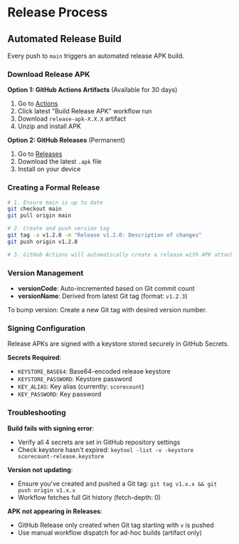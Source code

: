 # Release Process

## Automated Release Build

Every push to `main` triggers an automated release APK build.

### Download Release APK

**Option 1: GitHub Actions Artifacts** (Available for 30 days)
1. Go to [Actions](https://github.com/VictorHerreraO/Score-count/actions)
2. Click latest "Build Release APK" workflow run
3. Download `release-apk-X.X.X` artifact
4. Unzip and install APK

**Option 2: GitHub Releases** (Permanent)
1. Go to [Releases](https://github.com/VictorHerreraO/Score-count/releases)
2. Download the latest `.apk` file
3. Install on your device

### Creating a Formal Release

```bash
# 1. Ensure main is up to date
git checkout main
git pull origin main

# 2. Create and push version tag
git tag -a v1.2.0 -m "Release v1.2.0: Description of changes"
git push origin v1.2.0

# 3. GitHub Actions will automatically create a release with APK attached
```

### Version Management

- **versionCode**: Auto-incremented based on Git commit count
- **versionName**: Derived from latest Git tag (format: `v1.2.3`)

To bump version: Create a new Git tag with desired version number.

### Signing Configuration

Release APKs are signed with a keystore stored securely in GitHub Secrets.

**Secrets Required**:
- `KEYSTORE_BASE64`: Base64-encoded release keystore
- `KEYSTORE_PASSWORD`: Keystore password
- `KEY_ALIAS`: Key alias (currently: `scorecount`)
- `KEY_PASSWORD`: Key password

### Troubleshooting

**Build fails with signing error**:
- Verify all 4 secrets are set in GitHub repository settings
- Check keystore hasn't expired: `keytool -list -v -keystore scorecount-release.keystore`

**Version not updating**:
- Ensure you've created and pushed a Git tag: `git tag v1.x.x && git push origin v1.x.x`
- Workflow fetches full Git history (fetch-depth: 0)

**APK not appearing in Releases**:
- GitHub Release only created when Git tag starting with `v` is pushed
- Use manual workflow dispatch for ad-hoc builds (artifact only)
